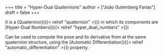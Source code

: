+++
title = "Hyper-Dual Quaternions"
author = ["João Gutemberg Farias"]
draft = false
+++

It is a [Quaternion]({{< relref "quaternion" >}}) in which its components are [Hyper-Dual Numbers]({{< relref "hyper_dual_numbers" >}})

Can be used to compute the pose and its derivative from at the same quaternion structure, using the [Automatic Differentiation]({{< relref "automatic_differentiation" >}}) property.
